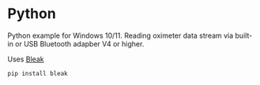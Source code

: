 # Python
Python example for Windows 10/11. Reading oximeter data stream via built-in or USB Bluetooth adapber V4 or higher.

Uses [Bleak](https://bleak.readthedocs.io/en/latest/installation.html)
```
pip install bleak
```